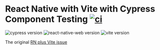 # React Native with Vite with Cypress Component Testing [![ci](https://github.com/bahmutov/cypress-react-native-vite-example/actions/workflows/ci.yml/badge.svg?branch=main)](https://github.com/bahmutov/cypress-react-native-vite-example/actions/workflows/ci.yml)

![cypress version](https://img.shields.io/badge/cypress-12.5.1-brightgreen) ![react-native-web version](https://img.shields.io/badge/react--native--web-0.18.2-brightgreen) ![vite version](https://img.shields.io/badge/vite-4.1.0-brightgreen)

The original [RN plus Vite issue](https://github.com/vitejs/vite/discussions/8195)
